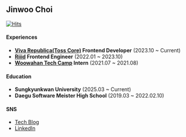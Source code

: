 ## Jinwoo Choi
  
  
[![Hits](https://hits.seeyoufarm.com/api/count/incr/badge.svg?url=https%3A%2F%2Fgithub.com%2FChoi-jinwoo&count_bg=%2379C83D&title_bg=%23555555&icon=&icon_color=%23E7E7E7&title=hits&edge_flat=false)](https://hits.seeyoufarm.com)

#### Experiences

- **[Viva Republica(Toss Core)](https://github.com/toss) Frontend Developer** (2023.10 ~ Current)
- **[Riiid](https://github.com/riiid) Frontend Engineer** (2022.01 ~ 2023.10)
- **[Woowahan Tech Camp](https://github.com/woowa-techcamp-2021) Intern** (2021.07 ~ 2021.08)

#### Education

- **Sungkyunkwan University** (2025.03 ~ Current)
- **Daegu Software Meister High School** (2019.03 ~ 2022.02.10)

#### SNS

- [Tech Blog](https://choi-jinwoo.github.io)
- [LinkedIn](https://www.linkedin.com/in/jinwoo-choi-1a136b205)

